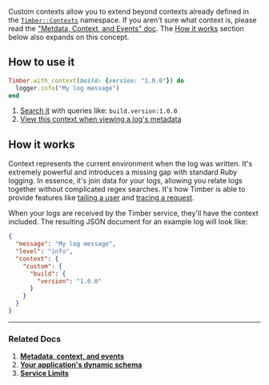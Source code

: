 Custom contexts allow you to extend beyond contexts already defined in
the [`Timber::Contexts`](http://www.rubydoc.info/github/timberio/timber-ruby/Timber/context) namespace. If you aren't sure what context is, please read the ["Metdata, Context, and Events" doc](/timber-concepts/metadata-context-and-events). The [How it works](#how-it-works) section below also expands on this concept.


## How to use it

```ruby
Timber.with_context(build: {version: "1.0.0"}) do
  logger.info("My log message")
end
```

1. [Search it](/timber-app/console-log-viewer/searching) with queries like: `build.version:1.0.0`
2. [View this context when viewing a log's metadata](/timber-app/console-log-viewer/view-metdata-and-context)


## How it works

Context represents the current environment when the log was written. It's extremely powerful and introduces a missing gap with standard Ruby logging. In essence, it's join data for your logs, allowing you relate logs together without complicated regex searches. It's how Timber is able to provide features like [tailing a user](/timber-app/console-log-viewer/tail-a-user) and [tracing a request](/timber-app/console-log-viewer/trace-http-requests).

When your logs are received by the Timber service, they'll have the context included. The resulting JSON document for an example log will look like:

```json
{
  "message": "My log message",
  "level": "info",
  "context": {
    "custom": {
      "build": {
        "version": "1.0.0"
      }
    }
  }
}
```

---

### Related Docs

1. [**Metadata, context, and events**](/timber-concepts/metadata-context-and-events)
2. [**Your application's dynamic schema**](/timber-concepts/application-schema)
3. [**Service Limits**](/timber-concepts/service-limits)
